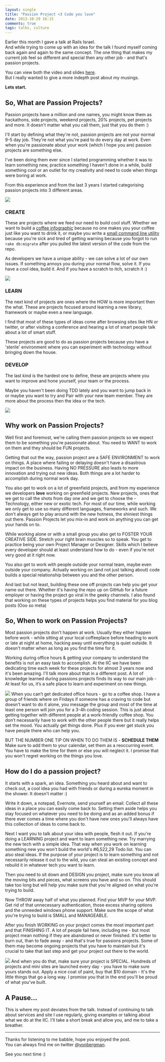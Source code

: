 ```yaml
---
layout: single
title: "Passion Project <3 Code you love"
date: 2013-10-29 16:15
comments: true
tags: talks, culture
---
```


Earlier this month I gave a talk at Rails Israel.  
And while trying to come up with an idea for the talk I found myself coming back again and again to the same concept.
The one thing that makes my current job feel so different and special then any other job - and that's passion projects.

<!--more-->

You can view both the video and slides [here](/2013/10/29/create-learn-develop-talk-from-railsisrael-2013).  
But I really wanted to give a more indepth post about my  musings.  


**Lets start.**

## So, What are Passion Projects?
Passion projects have a million and one names, you might know them as hackathons, side projects, weekend projects, 20% projects, pet projects and more.
It doesn't matter what you call them, just that you do them :)

I'll start by defining what they're not, passion projects are not your normal 9-5 day job. They're not what you're paid to do every day at work. Even when you're passionate about your work (which I hope you are) passion projects are something else.

I've been doing them ever since I started programming whether it was to learn something new, practice something I haven't done in a while, build something cool or an outlet for my creativity and need to code when things were boring at work.

From this experience and from the last 3 years I started categorising passion projects into 3 different areas.

![](/images/posts/passion-projects/a.jpg)
### CREATE
These are projects where we feed our need to build cool stuff.
Whether we want to build a [coffee infographic](http://coffee-spec.herokuapp.com/) because no one makes you your coffee just like you want to drink it,
or maybe you write a [small command line utility](https://github.com/yonbergman/orly) because you're sick and tired of getting warning because you forgot to run `rake db:migrate` after you pulled the latest version of the code from the repo.

As developers we have a unique ability - we can solve a lot of our own issues. If something annoys you during your normal flow, solve it. If you have a cool idea, build it. And if you have a scratch to itch, scratch it :)

![](/images/posts/passion-projects/5.png)
### LEARN
The next kind of projects are ones where the HOW is more important then the what. These are projects focused around learning a new library, framework or maybe even a new language.

I find that most of these types of ideas come after browsing sites like HN or twitter, or after visiting a conference and hearing a lot of smart people talk about a lot of smart stuff.

These projects are good to do as passion projects because you have a 'sterile' environment where you can experiment with technology without bringing down the house.

### DEVELOP
The last kind is the hardest one to define, these are projects where you want to improve and hone yourself, your team or the process.

Maybe you haven't been doing TDD lately and you want to jump back in  
or maybe you want to try and Pair with your new team member.   They are more about the process then the idea or the tech.

![](/images/posts/passion-projects/1.png)

## Why work on Passion Projects?
Well first and foremost, we're calling them passion projects so we expect them to be something you're passionate about. You need to WANT to work on them and they should be FUN projects.

Getting that out the way, passion project are a SAFE ENVIRONMENT to work on things. A place where failing or delaying doesn't have a disastrous impact on the business.
Having NO PRESSURE also leads to more innovation and trying out new ideas. Both things are a lot harder to accomplish during normal work day.

You also get to work on a lot of greenfield projects, and from my experience we developers **love** working on greenfield projects. New projects, ones that we get to call the shots from day one and we get to choose the -  
Technology, either new or exotic tech.
For most of our time, while working we only get to use so many different languages, frameworks and such. We don't always get to play around with the new hotness, the shiniest things out there.
Passion Projects let you mix-in and work on anything you can get your hands on to.

While working alone or with a small group you also get to FOSTER YOUR CREATIVE SIDE. Stretch your right brain muscles so to speak.
You get to practice being your own Project Manager or Designer. Skills which I believe every developer should at least understand how to do - even if you're not very good at it right now.

You also get to work with people outside your normal team, maybe even outside your company.
Actually working on (and not just talking about) code builds a special relationship between you and the other person.

And last but not least, building these one off projects can help you get your name out there.
Whether it's having the repo up on GitHub for a future employer or having the project go viral in the geeky channels.
I also found that working on these types of projects helps you find material for you blog posts (Ooo so meta)

## So, When to work on Passion Projects?
Most passion projects don't happen at work. Usually they either happen before work - while sitting at your local coffeeplace before heading to work or late at night at home, hacking away until everything is quiet outside.
It doesn't matter when as long as you find the time for it.

Working during office hours & getting your company to understand the benefits is not an easy task to accomplish.
At the IIC we have been dedicating time each week for these projects for almost 3 years now and it's been amazing. I'll talk more about that in a different post.
A lot of knowledge learned during passions projects finds its way to our main job - At least for us, it’s a safe place to learn and experiment on new things.

![](/images/posts/passion-projects/3.png)
When you can’t get dedicated office hours - go to a coffee shop.
I have a group of friends where on Fridays if someone has a craving to code but doesn't want to do it alone, you message the group and most of the time at least one person will join you for a 3-4h coding session.
This is just about getting together with different people at a work-friendly coffee shop.
You don’t necessarily have to work with the other people there but it really helps set the mood. You actually get things done. Plus if you ever get stuck you have people there who can help you.

BUT THE NUMBER ONE TIP ON WHEN TO DO THEM IS - **SCHEDULE THEM**  
Make sure to add them to your calendar, set them as a reoccurring event.
You have to make the time for them or else you will neglect it.
I promise that you won't regret working on the things you love.

## How do I do a passion project?
It starts with a spark, an idea.
Something you heard about and want to check out, a cool idea you had with friends or during a eureka moment in the shower. It doesn't matter :)

Write it down, a notepad, Evernote, send yourself an email. Collect all these ideas in a place you can easily come back to. Setting them aside helps you stay focused on whatever you need to be doing and as an added bonus if there ever comes a time where you don't have new ones you'll always have this collection of ideas to come back to.

Next I want you to talk about your idea with people, flesh it out. If you're doing a LEARNING project and want to learn something new. Try marrying the new tech with a simple idea.
That way when you work on learning something new you won't build the world's #6,522,29 Todo list. You can also steal ideas. If the purpose of your project is to learn something and not necessarily release it out to the wild, you can steal an existing concept and rebuild it in whatever tech you want to learn.

Then you need to sit down and DESIGN you project, make sure you know all the moving bits and pieces, what screens you have and so on. This should take too long but will help you make sure that you're aligned on what you're trying to build.

Now THROW away half of what you planned. Find your MVP for your MVP.
Get rid of that unnecessary authentication, those excess sharing options and the unneeded windows phone support. Make sure the scope of what you're trying to build is SMALL and MANAGEABLE.

After you finish WORKING on your project comes the most important part and that FINISHING IT.
A lot of people fail here, including me - but most project mean nothing if they are abandoned or never finished. It's better to burn out, than to fade away - and that's true for passions projects.
Some of them may become ongoing projects that you have to maintain but it's crucial to take that last step and get your project out there to the world.

![](/images/posts/passion-projects/4.png)
And when you do that, make sure your project is SPECIAL. Hundreds of projects and mini sites are launched every day - you have to make sure yours stands out. Apply a nice coat of paint, buy that $10 domain - It's the little things that go a long way. I promise you that in the end you'll be proud of what you've built.


## A Pause...
This is where my post deviates from the talk. Instead of continuing to talk about services and site I use regularly, giving examples or talking about what we do at the IIC.
I'll take a short break and allow you, and me to take a breather.

----

Thanks for listening to me babble, hope you enjoyed the post.  
You can always find me on twitter [@yonbergman](http://twitter.com/yonbergman).

See you next time :)
